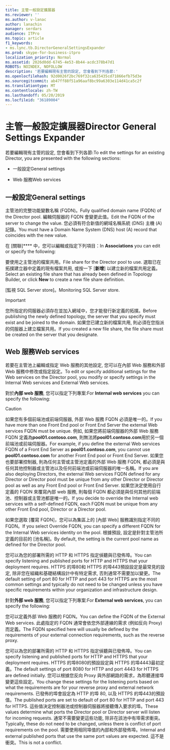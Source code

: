 ```yaml
---
title: 主管一般設定擴展器
ms.reviewer: ''
ms.author: v-lanac
author: lanachin
manager: serdars
audience: ITPro
ms.topic: article
f1_keywords:
- ms.lync.tb.DirectorGeneralSettingsExpander
ms.prod: skype-for-business-itpro
localization_priority: Normal
ms.assetid: 2026d0dd-6745-4e53-8b44-acdc378b47d1
ROBOTS: NOINDEX, NOFOLLOW
description: '若要編輯現有主管的設定, 您會看到下列各節:'
ms.openlocfilehash: 92d0026f2bc769f32ca635435cd71866efb75d3e
ms.sourcegitcommit: ab47ff88f51a96aaf8bc99a6303e114d41ca5c2f
ms.translationtype: MT
ms.contentlocale: zh-TW
ms.lasthandoff: 05/20/2019
ms.locfileid: "36189004"
---
```

# <a name="director-general-settings-expander"></a><span data-ttu-id="5ead6-103">主管一般設定擴展器</span><span class="sxs-lookup"><span data-stu-id="5ead6-103">Director General Settings Expander</span></span>
 
<span data-ttu-id="5ead6-104">若要編輯現有主管的設定, 您會看到下列各節:</span><span class="sxs-lookup"><span data-stu-id="5ead6-104">To edit the settings for an existing Director, you are presented with the following sections:</span></span>
  
- <span data-ttu-id="5ead6-105">一般設定</span><span class="sxs-lookup"><span data-stu-id="5ead6-105">General settings</span></span>
    
- <span data-ttu-id="5ead6-106">Web 服務</span><span class="sxs-lookup"><span data-stu-id="5ead6-106">Web services</span></span>
    

## <a name="general-settings"></a><span data-ttu-id="5ead6-107">一般設定</span><span class="sxs-lookup"><span data-stu-id="5ead6-107">General settings</span></span>

<span data-ttu-id="5ead6-108">主管池的完整功能變數名稱 (FQDN)。</span><span class="sxs-lookup"><span data-stu-id="5ead6-108">Fully qualified domain name (FQDN) of the Director pool.</span></span> <span data-ttu-id="5ead6-109">編輯伺服器的 FQDN 會變更此值。</span><span class="sxs-lookup"><span data-stu-id="5ead6-109">Edit the FQDN of the server to change the value.</span></span> <span data-ttu-id="5ead6-110">您必須有符合新值的網域名稱系統 (DNS) 主機 (A) 記錄。</span><span class="sxs-lookup"><span data-stu-id="5ead6-110">You must have a Domain Name System (DNS) host (A) record that coincides with the new value.</span></span>
  
<span data-ttu-id="5ead6-111">在 [關聯]\*\*\*\* 中，您可以編輯或指定下列項目：</span><span class="sxs-lookup"><span data-stu-id="5ead6-111">In **Associations** you can edit or specify the following:</span></span>
  
<span data-ttu-id="5ead6-112">要使用之主管池的檔案共用。</span><span class="sxs-lookup"><span data-stu-id="5ead6-112">File share for the Director pool to use.</span></span> <span data-ttu-id="5ead6-113">選取已在拓撲建立器中定義的現有檔案共用, 或按一下 [**新增**] 以建立新的檔案共用定義。</span><span class="sxs-lookup"><span data-stu-id="5ead6-113">Select an existing file share that has already been defined in Topology Builder, or click **New** to create a new file share definition.</span></span>
  
<span data-ttu-id="5ead6-114">[監視 SQL Server store]。</span><span class="sxs-lookup"><span data-stu-id="5ead6-114">Monitoring SQL Server store.</span></span>
  
> [!IMPORTANT]
> <span data-ttu-id="5ead6-115">您所指定的伺服器必須存在並加入網域中，您才能發行新定義的拓撲。</span><span class="sxs-lookup"><span data-stu-id="5ead6-115">Before publishing the newly defined topology, the server that you specify must exist and be joined to the domain.</span></span> <span data-ttu-id="5ead6-116">如果您已建立新的檔案共用, 則必須在您指派的伺服器上建立檔案共用。</span><span class="sxs-lookup"><span data-stu-id="5ead6-116">If you created a new file share, the file share must be created on the server that you designate.</span></span> 
  
## <a name="web-services"></a><span data-ttu-id="5ead6-117">Web 服務</span><span class="sxs-lookup"><span data-stu-id="5ead6-117">Web services</span></span>

<span data-ttu-id="5ead6-118">若要在主管池上編輯或指定 Web 服務的其他設定, 您可以在內部 Web 服務和外部 Web 服務中修改或指定設定。</span><span class="sxs-lookup"><span data-stu-id="5ead6-118">To edit or specify additional settings for the Web services on the Director pool, you modify or specify settings in the Internal Web services and External Web services.</span></span>
  
<span data-ttu-id="5ead6-119">對於**內部 web 服務**, 您可以指定下列專案:</span><span class="sxs-lookup"><span data-stu-id="5ead6-119">For **Internal web services** you can specify the following:</span></span>
  
> [!CAUTION]
> <span data-ttu-id="5ead6-120">如果您有多個前端池或前端伺服器, 外部 Web 服務 FQDN 必須是唯一的。</span><span class="sxs-lookup"><span data-stu-id="5ead6-120">If you have more than one Front End pool or Front End Server the external Web services FQDN must be unique.</span></span> <span data-ttu-id="5ead6-121">例如, 如果您將前端伺服器的外部 Web 服務 FQDN 定義為**pool01.contoso.com**, 則無法將**pool01.contoso.com**用於另一個前端池或前端伺服器。</span><span class="sxs-lookup"><span data-stu-id="5ead6-121">For example, if you define the external Web services FQDN of a Front End Server as **pool01.contoso.com**, you cannot use **pool01.contoso.com** for another Front End pool or Front End Server.</span></span> <span data-ttu-id="5ead6-122">如果您也要部署控制器, 則為任何主管或主管池定義的外部 Web 服務 FQDN, 都必須是與任何其他控制器或主管池以及任何前端池或前端伺服器的唯一名稱。</span><span class="sxs-lookup"><span data-stu-id="5ead6-122">If you are also deploying Directors, the external Web services FQDN defined for any Director or Director pool must be unique from any other Director or Director pool as well as any Front End pool or Front End Server.</span></span> <span data-ttu-id="5ead6-123">如果您決定使用自行定義的 FQDN 來覆寫內部 web 服務, 則每個 FQDN 都必須是與任何其他的前端池、控制器或主管池都是唯一的。</span><span class="sxs-lookup"><span data-stu-id="5ead6-123">If you decide to override the Internal web services with a self-defined FQDN, each FQDN must be unique from any other Front End pool, Director or a Director pool.</span></span>
  
<span data-ttu-id="5ead6-124">如果您選取 [覆寫 FQDN]，您可以為集區上的 [內部 Web] 服務識別指定不同的 FQDN。</span><span class="sxs-lookup"><span data-stu-id="5ead6-124">If you select Override FQDN, you can specify a different FQDN for the Internal Web services identity on the pool.</span></span> <span data-ttu-id="5ead6-125">根據預設, 設定是針對主管池所定義的目前的 [池名稱]。</span><span class="sxs-lookup"><span data-stu-id="5ead6-125">By default, the setting is the current pool name as defined for the Director pool.</span></span>
  
<span data-ttu-id="5ead6-126">您可以為您的部署所需的 HTTP 和 HTTPS 指定偵聽與已發佈埠。</span><span class="sxs-lookup"><span data-stu-id="5ead6-126">You can specify listening and published ports for HTTP and HTTPS that your deployment requires.</span></span> <span data-ttu-id="5ead6-127">HTTPS 的埠80和 HTTPS 的埠443預設設定是最常見的設定, 除非您在組織和基礎結構設計中有特定需求, 否則通常不需要加以變更。</span><span class="sxs-lookup"><span data-stu-id="5ead6-127">The default setting of port 80 for HTTP and port 443 for HTTPS are the most common settings and typically do not need to be changed unless you have specific requirements within your organization and infrastructure design.</span></span>
  
<span data-ttu-id="5ead6-128">針對**外部 web 服務**, 您可以指定下列專案:</span><span class="sxs-lookup"><span data-stu-id="5ead6-128">For **External web services**, you can specify the following:</span></span>
  
<span data-ttu-id="5ead6-129">您可以定義外部 Web 服務的 FQDN。</span><span class="sxs-lookup"><span data-stu-id="5ead6-129">You can define the FQDN of the External Web services.</span></span> <span data-ttu-id="5ead6-130">此處指定的 FQDN 通常會依您外部連線的需求 (例如反向 Proxy) 而定義。</span><span class="sxs-lookup"><span data-stu-id="5ead6-130">The FQDN specified here will usually be defined by the requirements of your external connection requirements, such as the reverse proxy.</span></span>
  
<span data-ttu-id="5ead6-131">您可以為您的部署所需的 HTTP 和 HTTPS 指定偵聽與已發佈埠。</span><span class="sxs-lookup"><span data-stu-id="5ead6-131">You can specify listening and published ports for HTTP and HTTPS that your deployment requires.</span></span> <span data-ttu-id="5ead6-132">HTTPS 的埠8080的預設設定與 HTTPS 的埠4443最初定義。</span><span class="sxs-lookup"><span data-stu-id="5ead6-132">The default settings of port 8080 for HTTP and port 4443 for HTTPS are defined initially.</span></span> <span data-ttu-id="5ead6-133">您可以根據您反向 Proxy 與外部網路的需求，為聆聽連接埠變更這些設定。</span><span class="sxs-lookup"><span data-stu-id="5ead6-133">You change these settings for the listening ports based on what the requirements are for your reverse proxy and external network requirements.</span></span> <span data-ttu-id="5ead6-134">已發佈的埠會設定為 HTTP 的埠 80, 以及 HTTPS 的埠443的預設值。</span><span class="sxs-lookup"><span data-stu-id="5ead6-134">The published ports are set to default of port 80 for HTTP and port 443 for HTTPS.</span></span> <span data-ttu-id="5ead6-135">這些值決定控制器池或控制器伺服器將接聽傳入要求的埠。</span><span class="sxs-lookup"><span data-stu-id="5ead6-135">These values determine what ports the Director pool or Director server will listen for incoming requests.</span></span> <span data-ttu-id="5ead6-136">通常不需要變更這些功能, 除非在該池中有埠需求衝突。</span><span class="sxs-lookup"><span data-stu-id="5ead6-136">Typically, these do not need to be changed, unless there is conflict of port requirements on the pool.</span></span> <span data-ttu-id="5ead6-137">需要使用相同埠值的內部和外部發佈埠。</span><span class="sxs-lookup"><span data-stu-id="5ead6-137">Internal and external published ports that use the same port values are expected.</span></span> <span data-ttu-id="5ead6-138">這不是衝突。</span><span class="sxs-lookup"><span data-stu-id="5ead6-138">This is not a conflict.</span></span>
  

